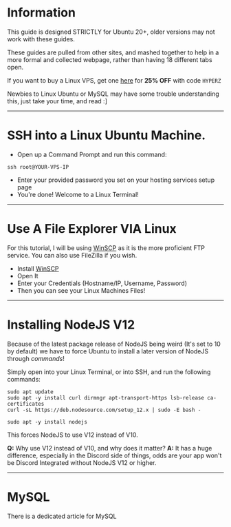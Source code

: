 # Information

This guide is designed STRICTLY for Ubuntu 20+, older versions may not work with these guides.

These guides are pulled from other sites, and mashed together to help in a more formal and collected webpage, rather than having 18 different tabs open.

If you want to buy a Linux VPS, get one [here](https://snowsidehosting.com/index.php?rp=/store/vps) for **25% OFF** with code `HYPERZ`

Newbies to Linux Ubuntu or MySQL may have some trouble understanding this, just take your time, and read :]

---

# SSH into a Linux Ubuntu Machine.

- Open up a Command Prompt and run this command:

```
ssh root@YOUR-VPS-IP
```

- Enter your provided password you set on your hosting services setup page
- You're done! Welcome to a Linux Terminal!

---

# Use A File Explorer VIA Linux

For this tutorial, I will be using [WinSCP](https://winscp.net/eng/index.php) as it is the more proficient FTP service. You can also use FileZilla if you wish.

- Install [WinSCP](https://winscp.net/eng/index.php)
- Open It
- Enter your Credentials (Hostname/IP, Username, Password)
- Then you can see your Linux Machines Files!

---

# Installing NodeJS V12

Because of the latest package release of NodeJS being weird (It's set to 10 by default) we have to force Ubuntu to install a later version of NodeJS through *commands*! 

Simply open into your Linux Terminal, or into SSH, and run the following commands:

```
sudo apt update
sudo apt -y install curl dirmngr apt-transport-https lsb-release ca-certificates
curl -sL https://deb.nodesource.com/setup_12.x | sudo -E bash -

sudo apt -y install nodejs
```

This forces NodeJS to use V12 instead of V10.

**Q:** Why use V12 instead of V10, and why does it matter?
**A:** It has a huge difference, especially in the Discord side of things, odds are your app won't be Discord Integrated without NodeJS V12 or higher.

---

# MySQL

There is a dedicated article for MySQL
